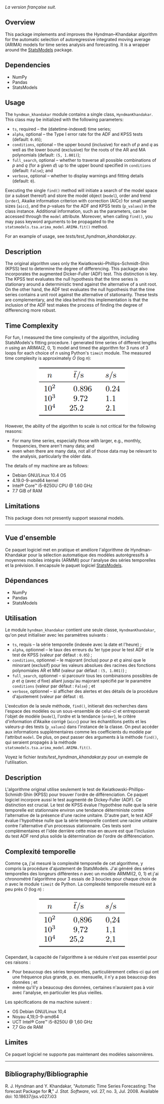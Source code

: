 *La version fran&ccedil;aise suit.*

## Overview

This package implements and improves the Hyndman&ndash;Khandakar algorithm for the automatic selection of autoregressive integrated moving average (ARIMA) models for time series analysis and forecasting. It is a wrapper around the [StatsModels](https://github.com/statsmodels/statsmodels) package.

## Dependencies

- NumPy
- Pandas
- StatsModels

## Usage

The `hyndman_khandakar` module contains a single class, `HyndmanKhandakar`. This class may be initialized with the following parameters:
- `ts`, required &ndash; the (datetime-indexed) time series;
- `alpha`, optional &ndash; the Type I error rate for the ADF and KPSS tests (default: `0.05`);
- `conditions`, optional &ndash; the upper bound (inclusive) for each of *p* and *q* as well as the lower bound (exclusive) for the roots of the AR and MA polynomials (default: `(5, 1.001)`);
- `full_search`, optional &ndash; whether to traverse all possible combinations of *p* and *q* (for a given *d*) up to the upper bound specified in `conditions` (default: `False`); and
- `verbose`, optional &ndash; whether to display warnings and fitting details (default: `0`).

Executing the single `find()` method will initiate a search of the model space (or a subset thereof) and store the model object (`model`), order and trend (`order`), Akaike information criterion with correction (AICc) for small sample sizes (`aicc`), and the *p*-values for the ADF and KPSS tests (`p_values`) in the class instance. Additional information, such as the parameters, can be accessed through the `model` attribute. Moreover, when calling `find()`, you may pass keyword arguments to be propagated to the `statsmodels.tsa.arima_model.ARIMA.fit()` method.

For an example of usage, see *tests/test_hyndman_khandakar.py*.

## Description

The original algorithm uses only the Kwiatkowski&ndash;Phillips&ndash;Schmidt&ndash;Shin (KPSS) test to determine the degree of differencing. This package also incorporates the augmented Dicker&ndash;Fuller (ADF) test. This distinction is key. The KPSS test evaluates the null hypothesis that the time series is stationary around a deterministic trend against the alternative of a unit root. On the other hand, the ADF test evaluates the null hypothesis that the time series contains a unit root against the alternative of stationarity. These tests are complementary, and the idea behind this implementation is that the inclusion of the ADF test makes the process of finding the degree of differencing more robust.

## Time Complexity

For fun, I measured the time complexity of the algorithm, including StatsModels's fitting procedure. I generated time series of different lengths *n* using an ARIMA(2, 0, 1) model and timed the algorithm for 3 runs of 3 loops for each choice of *n* using Python's `timeit` module. The measured time complexity is approximately *O* (log *n*):

<p align="center">
  <img src="./docs/time-complexity.png">
</p>

However, the ability of the algorithm to scale is not critical for the following reasons:
- For many time series, especially those with larger, e.g., monthly, frequencies, there aren't many data; and
- even when there are many data, not all of those data may be relevant to the analysis, particularly the older data.

The details of my machine are as follows:

- Debian GNU/Linux 10.4 OS
- 4.19.0-9-amd64 kernel
- Intel® Core™ i5-8250U CPU @ 1.60 GHz
- 7.7 GiB of RAM

## Limitations

This package does not presently support seasonal models.

***

## Vue d'ensemble

Ce paquet logiciel met en pratique et am&eacute;liore l'algorithme de Hyndman-Khandakar pour la s&eacute;lection automatique des mod&egrave;les autor&eacute;gressifs &agrave; moyennes mobiles int&eacute;gr&eacute;s (ARMMI) pour l'analyse des s&eacute;ries temporelles et la pr&eacute;vision. Il encapsule le paquet logiciel [StatsModels](https://github.com/statsmodels/statsmodels).

## D&eacute;pendances

- NumPy
- Pandas
- StatsModels

## Utilisation

Le module `hyndman_khandakar` contient une seule classe, `HyndmanKhandakar`, qu'on peut initialiser avec les param&egrave;tres suivants :
- `ts`, requis &ndash; la s&eacute;rie temporelle (index&eacute;e avec la date et l'heure) ;
- `alpha`, optionnel &ndash; le taux des erreurs du 1er type pour le test ADF et le test de KPSS (valeur par d&eacute;faut : `0.05`) ;
- `conditions`, optionnel &ndash; le majorant (inclus) pour *p* et *q* ainsi que le minorant (exclusif) pour les valeurs absolues des racines des fonctions polynomiales AR et MM (valeur par d&eacute;faut : `(5, 1.001)`) ;
- `full_search`, optionnel &ndash; si parcourir tous les combinaisons possibles de *p* et *q* (avec *d* fixe) allant jusqu'au majorant sp&eacute;cifi&eacute; par le param&egrave;tre `conditions` (valeur par d&eacute;faut : `False`) ; et
- `verbose`, optionnel &ndash; si afficher des alertes et des d&eacute;tails de la proc&eacute;dure d'ajustement (valeur par d&eacute;faut : `0`).

L'ex&eacute;cution de la seule m&eacute;thode, `find()`, initierait des recherches dans l'espace des mod&egrave;les ou un sous-ensemble de celui-ci et entreposerait l'objet de mod&egrave;le (`model`), l'ordre et la tendance (`order`), le crit&egrave;re d'information d'Akaike corrig&eacute; (`aicc`) pour les &eacute;chantillons petits et les valeurs-*p* des tests (`p_values`) dans l'instance de la classe. On peut acc&eacute;der aux informations suppl&eacute;mentaires comme les coefficients du mod&egrave;le par l'attribut `model`. De plus, on peut passer des arguments &agrave; la m&eacute;thode `find()`, qui seraient propag&eacute;s &agrave; la m&eacute;thode `statsmodels.tsa.arima_model.ARIMA.fit()`.

Voyez le fichier *tests/test_hyndman_khandakar.py* pour un exemple de l'utilisation.

## Description

L'algorithme original utilise seulement le test de Kwiatkowski-Phillips-Schmidt-Shin (KPSS) pour trouver l'ordre de diff&eacute;renciation. Ce paquet logiciel incorpore aussi le test augment&eacute; de Dickey-Fuller (ADF). Ce distinction est crucial. Le test de KPSS &eacute;value l'hypoth&egrave;se nulle que la s&eacute;rie temporelle est stationnaire environ une tendance d&eacute;terministe contre l'alternative de la pr&eacute;sence d'une racine unitaire. D'autre part, le test ADF &eacute;value l'hypoth&egrave;se nulle que la s&eacute;rie temporelle contient une racine unitaire contre l'alternative d'un processus stationnaire. Ces tests sont compl&eacute;mentaires et l'id&eacute;e derri&egrave;re cette mise en &oelig;uvre est que l'inclusion du test ADF rend plus solide la d&eacute;termination de l'ordre de diff&eacute;renciation.

## Complexit&eacute; temporelle

Comme &ccedil;a, j'ai mesur&eacute; la complexit&eacute; temporelle de cet algorithme, y compris la proc&eacute;dure d'ajustement de StatsModels. J'ai g&eacute;n&eacute;r&eacute; des s&eacute;ries temporelles des longeurs diff&eacute;rentes *n* avec un mod&egrave;le ARMMI(2, 0, 1) et j'ai chronom&eacute;tr&eacute; l'algorithme pour 3 essais de 3 boucles pour chaque choix de *n* avec le module `timeit` de Python. La complexit&eacute; temporelle mesur&eacute; est &agrave; peu pr&egrave;s *O* (log *n*) :

<p align="center">
  <img src="./docs/complexite-temporelle.png">
</p>

Cependant, la capacit&eacute; de l'algorithme &agrave; se r&eacute;duire n'est pas essentiel pour ces raisons :
- Pour beaucoup des s&eacute;ries temporelles, particuli&egrave;rement celles-ci qui ont une fr&eacute;quence plus grande, p. ex. mensuelle, il n'y a pas beaucoup des donn&eacute;es ; et
- m&ecirc;me qu'il'y a beaucoup des donn&eacute;es, certaines n'auraient pas &agrave; voir avec l'analyse, en particulier les plus vieilles.

Les sp&eacute;cifications de ma machine suivent :
- OS Debian GNU/Linux 10,4
- Noyau 4,19,0-9-amd64
- UCT Intel® Core™ i5-8250U @ 1,60 GHz
- 7,7 Gio de RAM

## Limites

Ce paquet logiciel ne supporte pas maintenant des mod&egrave;les saisonni&egrave;res.

***

## Bibliography/Bibliographie

R. J. Hyndman and Y. Khandakar, "Automatic Time Series Forecasting: The forecast Package for **R**," *J. Stat. Software*, vol. 27, no. 3, Jul. 2008. Available doi: 10.18637/jss.v027.i03
